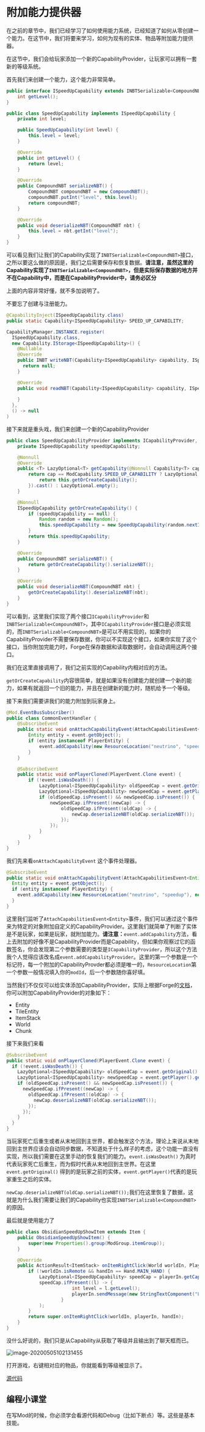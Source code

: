 # 附加能力提供器

在之前的章节中，我们已经学习了如何使用能力系统，已经知道了如何从零创建一个能力。在这节中，我们将要来学习，如何为现有的实体、物品等附加能力提供器。

在这节中，我们会给玩家添加一个新的CapabilityProvider，让玩家可以拥有一套新的等级系统。

首先我们来创建一个能力，这个能力非常简单。

```java
public interface ISpeedUpCapability extends INBTSerializable<CompoundNBT> {
    int getLevel();
}
```

```java
public class SpeedUpCapability implements ISpeedUpCapability {
    private int level;

    public SpeedUpCapability(int level) {
        this.level = level;
    }

    @Override
    public int getLevel() {
        return level;
    }

    @Override
    public CompoundNBT serializeNBT() {
        CompoundNBT compoundNBT = new CompoundNBT();
        compoundNBT.putInt("level", this.level);
        return compoundNBT;
    }

    @Override
    public void deserializeNBT(CompoundNBT nbt) {
        this.level = nbt.getInt("level");
    }
}
```

可以看见我们让我们的Capability实现了`INBTSerializable<CompoundNBT>`接口，之所以要这么做的原因是，我们之后需要保存和恢复数据。**请注意，虽然这里的Capability实现了`INBTSerializable<CompoundNBT>`，但是实际保存数据的地方并不在Capability中，而是在CapabilityProvider中，请务必区分**

上面的内容非常好懂，就不多加说明了。

不要忘了创建与注册能力。

```java
@CapabilityInject(ISpeedUpCapability.class)
public static Capability<ISpeedUpCapability> SPEED_UP_CAPABILITY;
```

```java
CapabilityManager.INSTANCE.register(
  ISpeedUpCapability.class,
  new Capability.IStorage<ISpeedUpCapability>() {
    @Nullable
    @Override
    public INBT writeNBT(Capability<ISpeedUpCapability> capability, ISpeedUpCapability instance, Direction side) {
      return null;
    }

    @Override
    public void readNBT(Capability<ISpeedUpCapability> capability, ISpeedUpCapability instance, Direction side, INBT nbt) {
      
    }
  },
  () -> null
)
```

接下来就是重头戏，我们来创建一个新的CapabilityProvider

```java
public class SpeedUpCapabilityProvider implements ICapabilityProvider, INBTSerializable<CompoundNBT> {
    private ISpeedUpCapability speedUpCapability;

    @Nonnull
    @Override
    public <T> LazyOptional<T> getCapability(@Nonnull Capability<T> cap, @Nullable Direction side) {
        return cap == ModCapability.SPEED_UP_CAPABILITY ? LazyOptional.of(() -> {
            return this.getOrCreateCapability();
        }).cast() : LazyOptional.empty();
    }

    @Nonnull
    ISpeedUpCapability getOrCreateCapability() {
        if (speedUpCapability == null) {
            Random random = new Random();
            this.speedUpCapability = new SpeedUpCapability(random.nextInt(99) + 1);
        }
        return this.speedUpCapability;
    }

    @Override
    public CompoundNBT serializeNBT() {
        return getOrCreateCapability().serializeNBT();
    }

    @Override
    public void deserializeNBT(CompoundNBT nbt) {
        getOrCreateCapability().deserializeNBT(nbt);
    }
}
```

可以看到，这里我们实现了两个接口`ICapabilityProvider`和`INBTSerializable<CompoundNBT>`，其中`ICapabilityProvider`接口是必须实现的，而`INBTSerializable<CompoundNBT>`是可以不用实现的，如果你的CapabilityProvider不需要保存数据，你可以不实现这个接口，如果你实现了这个接口，当你附加完能力时，Forge在保存数据和读取数据时，会自动调用这两个接口。

我们在这里直接调用了，我们之前实现的Capability内相对应的方法。

`getOrCreateCapability`内容很简单，就是如果没有创建能力就创建一个新的能力，如果有就返回一个旧的能力，并且在创建新的能力时，随机给予一个等级。

接下来我们需要讲我们的能力附加到玩家身上。

```java
@Mod.EventBusSubscriber()
public class CommonEventHandler {
    @SubscribeEvent
    public static void onAttachCapabilityEvent(AttachCapabilitiesEvent<Entity> event) {
        Entity entity = event.getObject();
        if (entity instanceof PlayerEntity) {
            event.addCapability(new ResourceLocation("neutrino", "speedup"), new SpeedUpCapabilityProvider());
        }
    }

    @SubscribeEvent
    public static void onPlayerCloned(PlayerEvent.Clone event) {
        if (!event.isWasDeath()) {
            LazyOptional<ISpeedUpCapability> oldSpeedCap = event.getOriginal().getCapability(ModCapability.SPEED_UP_CAPABILITY);
            LazyOptional<ISpeedUpCapability> newSpeedCap = event.getPlayer().getCapability(ModCapability.SPEED_UP_CAPABILITY);
            if (oldSpeedCap.isPresent() && newSpeedCap.isPresent()) {
                newSpeedCap.ifPresent((newCap) -> {
                    oldSpeedCap.ifPresent((oldCap) -> {
                        newCap.deserializeNBT(oldCap.serializeNBT());
                    });
                });
            }
        }
    }
}
```

我们先来看`onAttachCapabilityEvent` 这个事件处理器。

```java
@SubscribeEvent
public static void onAttachCapabilityEvent(AttachCapabilitiesEvent<Entity> event) {
  Entity entity = event.getObject();
  if (entity instanceof PlayerEntity) {
    event.addCapability(new ResourceLocation("neutrino", "speedup"), new SpeedUpCapabilityProvider());
  }
}
```

这里我们监听了`AttachCapabilitiesEvent<Entity>`事件，我们可以通过这个事件来为特定的对象附加自定义的CapabilityProvider。这里我们就简单了判断了实体是不是玩家，如果是玩家，就附加能力。**请注意：**`event.addCapability`方法，看上去附加的好像不是CapabilityProvider而是Capability，但如果你观察过它的函数签名，你会发现第二个参数需要的类型是`ICapabilityProvider`，所以这个方法我个人觉得应该改名成`event.addCapabilityProvider`。这里的第一个参数是一个标记符，每一个附加的CapabilityProvder都必须是唯一的，`ResourceLocation`第一个参数一般情况填入你的`modId`，后一个参数随你喜好填。

当然我们不仅仅可以给实体添加CapabilityProvider，实际上根据Forge的[文档](https://mcforge.readthedocs.io/en/latest/datastorage/capabilities/#attaching-capabilities)，你可以附加CapabilityProvider的对象如下：

- Entity
- TileEntity
- ItemStack
- World
- Chunk

接下来我们来看 

```java
@SubscribeEvent
public static void onPlayerCloned(PlayerEvent.Clone event) {
  if (!event.isWasDeath()) {
    LazyOptional<ISpeedUpCapability> oldSpeedCap = event.getOriginal().getCapability(ModCapability.SPEED_UP_CAPABILITY);
    LazyOptional<ISpeedUpCapability> newSpeedCap = event.getPlayer().getCapability(ModCapability.SPEED_UP_CAPABILITY);
    if (oldSpeedCap.isPresent() && newSpeedCap.isPresent()) {
      newSpeedCap.ifPresent((newCap) -> {
        oldSpeedCap.ifPresent((oldCap) -> {
          newCap.deserializeNBT(oldCap.serializeNBT());
        });
      });
    }
  }
}
```

当玩家死亡后重生或者从末地回到主世界，都会触发这个方法，理论上来说从末地回到主世界应该会自动同步数据，不知道处于什么样子的考虑，这个功能一直没有实现，所以我们需要在这里手动的恢复我们的能力。`event.isWasDeath()` 为真时代表玩家死亡后重生，而为假时代表从末地回到主世界。在这里`event.getOriginal()` 得到的是玩家之前的实体，`event.getPlayer()`代表的是玩家重生之后的实体。

`newCap.deserializeNBT(oldCap.serializeNBT());`我们在这里恢复了数据，这就是为什么我们需要让我们的Capability也实现`INBTSerializable<CompoundNBT>`的原因。

最后就是使用能力了

```java
public class ObsidianSpeedUpShowItem extends Item {
    public ObsidianSpeedUpShowItem() {
        super(new Properties().group(ModGroup.itemGroup));
    }

    @Override
    public ActionResult<ItemStack> onItemRightClick(World worldIn, PlayerEntity playerIn, Hand handIn) {
        if (!worldIn.isRemote && handIn == Hand.MAIN_HAND) {
            LazyOptional<ISpeedUpCapability> speedCap = playerIn.getCapability(ModCapability.SPEED_UP_CAPABILITY);
            speedCap.ifPresent((l) -> {
                        int level = l.getLevel();
                        playerIn.sendMessage(new StringTextComponent("Level: " + level));
                    }
            );
        }
        return super.onItemRightClick(worldIn, playerIn, handIn);
    }
}
```

没什么好说的，我们只是从Capability从获取了等级并且输出到了聊天框而已。

![image-20200505102131455](attachcapabilityprovider.assets/image-20200505102131455.png)

打开游戏，右键相对应的物品，你就能看到等级被显示了。

[源代码](https://github.com/FledgeXu/NeutrinoSourceCode/tree/master/src/main/java/com/tutorial/neutrino/entity_capabilityprovider)

## 编程小课堂

在写Mod的时候，你必须学会看源代码和Debug（比如下断点）等。这些是基本技能。